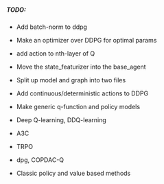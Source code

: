 

##### TODO:

- Add batch-norm to ddpg
- Make an optimizer over DDPG for optimal params

- add action to nth-layer of Q
- Move the state_featurizer into the base_agent
- Split up model and graph into two files
- Add continuous/deterministic actions to DDPG
- Make generic q-function and policy models

- Deep Q-learning, DDQ-learning
- A3C
- TRPO
- dpg, COPDAC-Q
- Classic policy and value based methods

